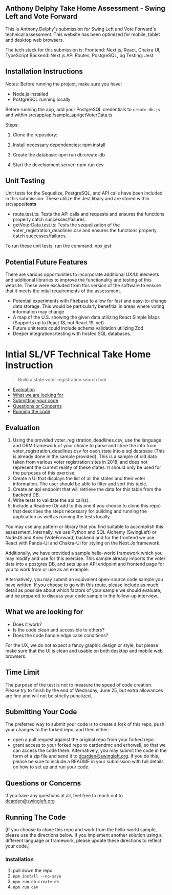 ## Anthony Delphy Take Home Assessment - Swing Left and Vote Forward

This is Anthony Delphy's submission for Swing Left and Vote Forward's technical assessment.
This website has been optimized for mobile, tablet and desktop web browsers.

The tech stack for this submission is:
Frontend:   Next.js, React, Chakra UI, TypeScript
Backend:	Next.js API Routes, PostgreSQL, pg
Testing:	Jest

## Installation Instructions

Notes:
Before running the project, make sure you have:
- Node.js installed
- PostgreSQL running locally

Before running the app, add your PostgreSQL credentials to `create-db.js` and within src/app/api/sample_api/getVoterData.ts

Steps:
1. Clone the repository:

2. Install necessary dependencies: npm install

3. Create the database: npm run db:create-db

4. Start the development server: npm run dev

## Unit Testing

Unit tests for the Sequelize, PostgreSQL, and API calls have been included in this submission. These utilize the Jest libary
and are stored within src/apps/__tests__

- route.test.ts: Tests the API calls and requests and ensures the functions properly catch successes/failures.
- getVoterData.test.ts: Tests the sequelization of the voter_registration_deadlines.csv and ensures the functions properly catch successes/failures.

To run these unit tests, run the command:
npx jest

## Potential Future Features

There are various opportunities to incorporate additional UX/UI elements and additional libraries to improve the functionality and testing of this website.
These were excluded from this version of the software to ensure that it meets the intial requirements of the assessment. 

- Potential experiments with Firebase to allow for fast and easy-to-change data storage. 
    This would be particularly benefitial in areas where voting information may change
- A map of the U.S. showing the given data utilizing React Simple Maps (Supports up to React 18, not React 19, yet)
- Future unit tests could include schema validation utilizing Zod
- Deeper integrations/testing with hosted SQL databases.


# Intial SL/VF Technical Take Home Instruction

> Build a state voter registration search tool

- [Evaluation](#evaluation)
- [What we are looking for](#what-we-are-looking-for)
- [Submitting your code](#submitting-your-code)
- [Questions or Concerns](#questions-or-concerns)
- [Running the code](#running-the-code)

## Evaluation

1. Using the provided voter_registration_deadlines.csv, use the language and ORM framework of your choice to parse and store the info from voter_registration_deadlines.csv for each state into a sql database (This is already done in the sample provided). This is a sample of old data taken from various voter registration sites in 2018, and does not represent the current reality of these states. It should only be used for the purposes of this exercise.
2. Create a UI that displays the list of all the states and their voter information. The user should be able to filter and sort this table.
3. Create an api endpoint that will retrieve the data for this table from the backend DB.
4. Write tests to validate the api call(s).
5. Include a Readme (Or add to this one if you choose to clone this repo) that describes the steps necessary for building and running the application as well as running the tests locally.

You may use any pattern or library that you find suitable to accomplish this assessment. Internally, we use Python and SQL Alchemy (SwingLeft) or NodeJS and Knex (VoteForward) backend and for the frontend we use React with Panda-UI and Chakra-UI for styling on the Next.Js framework.

Additionally, we have provided a sample hello-world framework which you may modify and use for this exercise. This sample already imports the voter data into a postgres DB, and sets up an API endpoint and frontend page for you to work from or use as an example.

Alternatively, you may submit an equivalent open-source code sample you have written. If you choose to go with this route, please include as much detail as possible about which factors of your sample we should evaluate, and be prepared to discuss your code sample in the follow-up interview.

## What we are looking for

- Does it work?
- Is the code clean and accessible to others?
- Does the code handle edge case conditions?

For the UX, we do not expect a fancy graphic design or style, but please make sure that the UI is clean and usable on both desktop and mobile web browsers.

## Time Limit

The purpose of the test is not to measure the speed of code creation. Please try to finish by the end of Wednsday, June 25, but extra allowances are fine and will not be strictly penalized.

## Submitting Your Code

The preferred way to submit your code is to create a fork of this repo, push your changes to the forked repo, and then either:
- open a pull request against the original repo from your forked repo
- grant access to your forked repo to cardendmc and erhowell, so that we can access the code there.
Alternatively, you may submit the code in the form of a zip file and send it to dcarden@swingleft.org. If you do this, please be sure to include a README in your submission with full details on how to set up and run your code.

## Questions or Concerns

If you have any questions at all, feel free to reach out to [dcarden@swingleft.org](mailto:dcarden@swingleft.org)

## Running The Code

[If you choose to clone this repo and work from the hello-world sample, please use the directions below. If you implement another solution using a different language or framework, please update these directions to reflect your code.]

### Installation

1. pull down the repo.
2. `npm install --no-save`
3. `npm run db:create-db`
4. `npm run dev`
